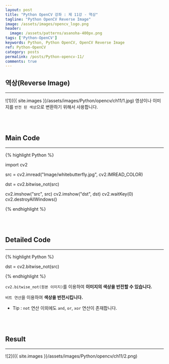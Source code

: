 ```yaml
---
layout: post
title: "Python OpenCV 강좌 : 제 11강 - 역상"
tagline: "Python OpenCV Reverse Image"
image: /assets/images/opencv_logo.png
header:
  image: /assets/patterns/asanoha-400px.png
tags: ['Python-OpenCV']
keywords: Python, Python OpenCV, OpenCV Reverse Image
ref: Python-OpenCV
category: posts
permalink: /posts/Python-opencv-11/
comments: true
---
```


## 역상(Reverse Image) ##
----------

![1]({{ site.images }}/assets/images/Python/opencv/ch11/1.jpg)
영상이나 이미지를 `반전 된 색상`으로 변환하기 위해서 사용합니다.

<br>
<br>

## Main Code ##
----------

{% highlight Python %}

import cv2

src = cv2.imread("Image/whitebutterfly.jpg", cv2.IMREAD_COLOR)

dst = cv2.bitwise_not(src)

cv2.imshow("src", src)
cv2.imshow("dst", dst)
cv2.waitKey(0)
cv2.destroyAllWindows()

{% endhighlight %}

<br>
<br>

## Detailed Code ##
----------

{% highlight Python %}

dst = cv2.bitwise_not(src)

{% endhighlight %}

`cv2.bitwise_not(원본 이미지)`를 이용하여 **이미지의 색상을 반전할 수 있습니다.**

`비트 연산`을 이용하여 **색상을 반전시킵니다.**

* Tip : `not` 연산 이외에도 `and`, `or`, `xor` 연산이 존재합니다.

<br>
<br>

## Result ##
----------

![2]({{ site.images }}/assets/images/Python/opencv/ch11/2.png)

